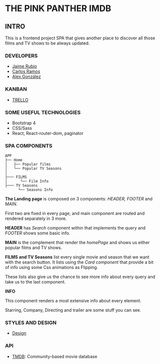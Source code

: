 # THE PINK PANTHER IMDB

## INTRO

This is a frontend project SPA that gives another place to discover all those films and TV shows to be always updated.
<br>

### DEVELOPERS

- <a href="https://github.com/JaimeRC">Jaime Rubio</a>
- <a href="https://github.com/Asix94">Carlos Ramos</a>
- <a href="https://github.com/AlexGonRod">Alex González</a>


### KANBAN 

- <a href="https://trello.com/b/dBKU5l7x/themoviedb"> TRELLO</a>

### SOME USEFUL TECHNOLOGIES

- Bootstrap 4
- CSS/Sass
- React, React-router-dom, paginator


### SPA COMPONENTS

``` bh
APP
├── Home
│   ├── Popular films
│   └── Popular TV Seasons
│
├─── FILMS
│      └── Film Info
├─── TV Seasons
      └── Seasons Info
```

**The Landing page** is composed on 3 components: *HEADER, FOOTER* and *MAIN*.

First two are fixed in every page, and main component are routed and rendered separately in 3 more.

**HEADER** has *Search* component within that implements the query and *FOOTER* shows some basic info.

**MAIN** is the complement that render the *homePage* and shows us either popular films and TV shows.

**FILMS and TV Seasons** list every single movie and season that we want with the search button.
It lists using the *Card component* that provide a bit of info using  some Css animations as Flipping.

These lists also give us the chance to see more info about every query and take us to the last component.

**INFO**

This component renders a most extensive info about every element.

Starring, Company, Directing and trailer are some stuff you can see.





### STYLES AND DESIGN

- <a href="https://github.com/JaimeRC/ThePinkPanter/tree/develop/thepinkpanther/public/design">Design </a>

### API
- <a href="https://www.themoviedb.org/documentation/api">TMDB</a>: Community-based movie database


